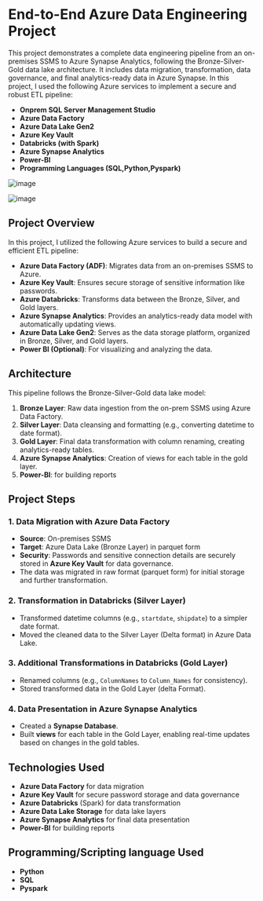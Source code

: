 # End-to-End Azure Data Engineering Project

This project demonstrates a complete data engineering pipeline from an on-premises SSMS to Azure Synapse Analytics, following the Bronze-Silver-Gold data lake architecture. It includes data migration, transformation, data governance, and final analytics-ready data in Azure Synapse.
In this project, I used the following Azure services to implement a secure and robust ETL pipeline:

- **Onprem SQL Server Management Studio**
- **Azure Data Factory**
- **Azure Data Lake Gen2**
- **Azure Key Vault**
- **Databricks (with Spark)**
- **Azure Synapse Analytics**
- **Power-BI**
- **Programming Languages (SQL,Python,Pyspark)**

![image](https://github.com/user-attachments/assets/d8b5b0ca-d29f-4d77-bb16-410f29925839)

![image](https://github.com/user-attachments/assets/e17eba6d-e0e4-410e-b671-f5829fa61b2d)

## Project Overview
In this project, I utilized the following Azure services to build a secure and efficient ETL pipeline:

- **Azure Data Factory (ADF)**: Migrates data from an on-premises SSMS to Azure.
- **Azure Key Vault**: Ensures secure storage of sensitive information like passwords.
- **Azure Databricks**: Transforms data between the Bronze, Silver, and Gold layers.
- **Azure Synapse Analytics**: Provides an analytics-ready data model with automatically updating views.
- **Azure Data Lake Gen2**: Serves as the data storage platform, organized in Bronze, Silver, and Gold layers.
- **Power BI (Optional)**: For visualizing and analyzing the data.

## Architecture
This pipeline follows the Bronze-Silver-Gold data lake model:
1. **Bronze Layer**: Raw data ingestion from the on-prem SSMS using Azure Data Factory.
2. **Silver Layer**: Data cleansing and formatting (e.g., converting datetime to date format).
3. **Gold Layer**: Final data transformation with column renaming, creating analytics-ready tables.
4. **Azure Synapse Analytics**: Creation of views for each table in the gold layer.
5.  **Power-BI**: for building reports

## Project Steps

### 1. Data Migration with Azure Data Factory
- **Source**: On-premises SSMS
- **Target**: Azure Data Lake (Bronze Layer) in parquet form
- **Security**: Passwords and sensitive connection details are securely stored in **Azure Key Vault** for data governance.
- The data was migrated in raw format (parquet form) for initial storage and further transformation.

### 2. Transformation in Databricks (Silver Layer)
- Transformed datetime columns (e.g., `startdate`, `shipdate`) to a simpler date format.
- Moved the cleaned data to the Silver Layer (Delta format) in Azure Data Lake.

### 3. Additional Transformations in Databricks (Gold Layer)
- Renamed columns (e.g., `ColumnNames` to `Column_Names` for consistency).
- Stored transformed data in the Gold Layer (delta Format).

### 4. Data Presentation in Azure Synapse Analytics
- Created a **Synapse Database**.
- Built **views** for each table in the Gold Layer, enabling real-time updates based on changes in the gold tables.

## Technologies Used
- **Azure Data Factory** for data migration
- **Azure Key Vault** for secure password storage and data governance
- **Azure Databricks** (Spark) for data transformation
- **Azure Data Lake Storage** for data lake layers
- **Azure Synapse Analytics** for final data presentation
- **Power-BI** for building reports

## Programming/Scripting language Used
- **Python**
- **SQL**
- **Pyspark**
